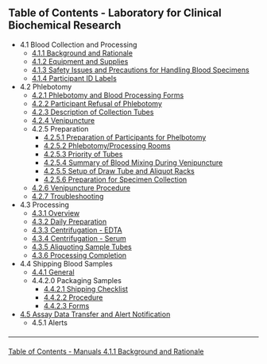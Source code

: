 ## Table of Contents - Laboratory for Clinical Biochemical Research

* 4.1 Blood Collection and Processing
  * [4.1.1 Background and Rationale](:pages_path:/manuals/laboratory-for-clinical-biomedical-research/4-01-01-background-and-rationale.md)
  * [4.1.2 Equipment and Supplies](:pages_path:/manuals/laboratory-for-clinical-biomedical-research/4-01-02-equipment.md)
  * [4.1.3 Safety Issues and Precautions for Handling Blood Specimens](:pages_path:/manuals/laboratory-for-clinical-biomedical-research/4-01-03-safety-issues-and-precautions.md)
  * [4.1.4 Participant ID Labels](:pages_path:/manuals/laboratory-for-clinical-biomedical-research/4-01-04-ppt-id-labels.md)
* 4.2 Phlebotomy
  * [4.2.1 Phlebotomy and Blood Processing Forms](:pages_path:/manuals/laboratory-for-clinical-biomedical-research/4-02-01-phlebotomy-and-blood-processing-forms.md)
  * [4.2.2 Participant Refusal of Phlebotomy](:pages_path:/manuals/laboratory-for-clinical-biomedical-research/4-02-02-ppt-refusal.md)
  * [4.2.3 Description of Collection Tubes](:pages_path:/manuals/laboratory-for-clinical-biomedical-research/4-02-03-description-of-collection-tubes.md)
  * [4.2.4 Venipuncture](:pages_path:/manuals/laboratory-for-clinical-biomedical-research/4-02-04-venipuncture.md)
  * 4.2.5 Preparation
    * [4.2.5.1 Preparation of Participants for Phelbotomy](:pages_path:/manuals/laboratory-for-clinical-biomedical-research/4-02-05-01-preparation-of-pt.md)
    * [4.2.5.2 Phlebotomy/Processing Rooms](:pages_path:/manuals/laboratory-for-clinical-biomedical-research/4-02-05-02-phlebotomy-processing-rooms.md)
    * [4.2.5.3 Priority of Tubes](:pages_path:/manuals/laboratory-for-clinical-biomedical-research/4-02-05-03-priority-of-tubes.md)
    * [4.2.5.4 Summary of Blood Mixing During Venipuncture](:pages_path:/manuals/laboratory-for-clinical-biomedical-research/4-02-05-04-summary-of-blood-mixing.md)
    * [4.2.5.5 Setup of Draw Tube and Aliquot Racks](:pages_path:/manuals/laboratory-for-clinical-biomedical-research/4-02-05-05-set-up-of-draw-tube.md)
    * [4.2.5.6 Preparation for Specimen Collection](:pages_path:/manuals/laboratory-for-clinical-biomedical-research/4-02-05-06-preparation-for-specimen-collection.md)
  * [4.2.6 Venipuncture Procedure](:pages_path:/manuals/laboratory-for-clinical-biomedical-research/4-02-06-venipuncture-procedure.md)
  * [4.2.7 Troubleshooting](:pages_path:/manuals/laboratory-for-clinical-biomedical-research/4-02-07-troubleshooting.md)
* 4.3 Processing
  * [4.3.1 Overview](:pages_path:/manuals/laboratory-for-clinical-biomedical-research/4-03-01-processing-overview.md)
  * [4.3.2 Daily Preparation](:pages_path:/manuals/laboratory-for-clinical-biomedical-research/4-03-02-daily-preparation.md)
  * [4.3.3 Centrifugation - EDTA](:pages_path:/manuals/laboratory-for-clinical-biomedical-research/4-03-03-centrifugation-edta.md)
  * [4.3.4 Centrifugation - Serum](:pages_path:/manuals/laboratory-for-clinical-biomedical-research/4-03-04-centrifugation-serum.md)
  * [4.3.5 Aliquoting Sample Tubes](:pages_path:/manuals/laboratory-for-clinical-biomedical-research/4-03-05-aliquoting-sample-tubes.md)
  * [4.3.6 Processing Completion](:pages_path:/manuals/laboratory-for-clinical-biomedical-research/4-03-06-processing-completion.md)
* 4.4 Shipping Blood Samples
  * [4.4.1 General](:pages_path:/manuals/laboratory-for-clinical-biomedical-research/4-04-01-general.md)
  * 4.4.2.0 Packaging Samples
    * [4.4.2.1 Shipping Checklist](:pages_path:/manuals/laboratory-for-clinical-biomedical-research/4-04-02-01-shipping-checklist.md)
    * [4.4.2.2 Procedure](:pages_path:/manuals/laboratory-for-clinical-biomedical-research/4-04-02-02-procedure.md)
    * [4.4.2.3 Forms](:pages_path:/manuals/laboratory-for-clinical-biomedical-research/4-04-02-03-forms.md)
* [4.5 Assay Data Transfer and Alert Notification](:pages_path:/manuals/laboratory-for-clinical-biomedical-research/4-05-assay-data-transfer-and-alert.md)
  * 4.5.1 Alerts

<hr class="soften" style="margin-top: 20px;margin-bottom: 20px;"/>

<div class="center">
<div class="btn-group">

  <a href=":pages_path:/manuals/manuals-toc.md" class="btn btn-default">
    <span class="glyphicon glyphicon-chevron-up"></span>
    Table of Contents - Manuals
  </a>

  <a href=":pages_path:/manuals/laboratory-for-clinical-biomedical-research/4-01-01-background-and-rationale.md" class="btn btn-success">
    4.1.1 Background and Rationale
    <span class="glyphicon glyphicon-chevron-right"></span>
  </a>
</div>
</div>
